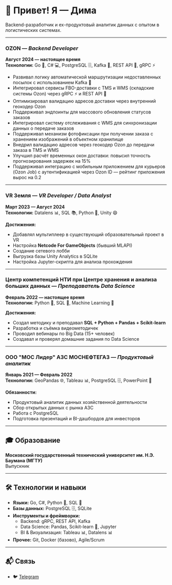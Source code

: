 # 👋 Привет! Я — Дима

Backend-разработчик и ex-продуктовый аналитик данных с опытом в логистических системах.

---

### **OZON** — *Backend Developer*  
**Август 2024 — настоящее время**  
**Технологии:** Go 🚀, C# 💻, PostgreSQL 🗄️, Kafka 📡, REST API 🔌, gRPC ⚡  

- Развивал логику автоматической маршрутизации недоставленных посылок с использованием Kafka 📡  
- Интегрировал сервисы FBO-доставки с TMS и WMS (складские системы Ozon) через gRPC ⚡ и REST API 🔌  
- Оптимизировал валидацию адресов доставки через внутренний геокодер Ozon  
- Поддерживал эндпоинты для массового обновления статусов заказов  
- Интегрировал систему отслеживания с WMS для синхронизации данных о передаче заказов  
- Поддерживал механизм фотофиксации при получении заказа с хранением изображений в объектном хранилище  
- Внедрил валидацию адресов через геокодер Ozon до передачи заказа в TMS и WMS  
- Улучшил расчёт временных окон доставки: повысил точность прогнозирования задержек на 15%  
- Поддерживал интеграцию с мобильным приложением для курьеров (Ozon Job) с аутентификацией через Ozon ID — рейтинг приложения вырос на 0.2

  
---

### **VR Земля** — *VR Developer / Data Analyst*  
**Март 2023 — Август 2024**  
**Технологии:** Datalens 📊, SQL 📚, Python 🐍, Unity 😄  

**Достижения:**
- Добавлял мультиплеер в существующий образовательный проект в VR
- Настройка **Netcode For GameObjects** (бывший MLAPI)
- Создание сетевого лобби
- Выгрузка базы Unity Analytics в SQLite
- Настройка Jupyter-скрипта для анализа прохождения

---

### **Центр компетенций НТИ при Центре хранения и анализа больших данных** — *Преподаватель Data Science*  
**Февраль 2022 — настоящее время**  
**Технологии:** Python 🐍, SQL 💽, Machine Learning 🧠  

**Достижения:**
- Создал методику и преподавал **SQL + Python + Pandas + Scikit-learn**
- Разработка и съёмка видеометодичек
- Проводил вебинары по Big Data (15+ человек)
- Создавал и проверял домашние задания по Data Science

---

### **ООО "МОС Лидер" АЗС МОСНЕФТЕГАЗ** — *Продуктовый аналитик*  
**Январь 2021 — Февраль 2022**  
**Технологии:** GeoPandas 🌐, Tableau 📊, PostgreSQL 🗄️, PowerPoint 📄  

**Обязанности:**
- Продуктовый аналитик данных хозяйственной деятельности
- Сбор открытых данных с рынка АЗС
- Работа с PostgreSQL
- Подготовка презентаций и BI-дашбордов для инвесторов

---

## 🎓 Образование

**Московский государственный технический университет им. Н.Э. Баумана (МГТУ)**  
Выпускник

---

## 🛠️ Технологии и навыки

- **Языки:** Go, C#, Python 🐍, SQL 💽
- **Базы данных:** PostgreSQL 🗄️, SQLite
- **Инструменты и фреймворки:**  
  - Backend: gRPC, REST API, Kafka  
  - Data Science: Pandas, Scikit-learn 🧠, Jupyter  
  - BI & Визуализация: Tableau 📊, Datalens 📊  
- **Прочее:** Git, Docker (базово), Agile/Scrum

---

## 📬 Связь

- 🐦 [Telegram](https://t.me/backdima) 
